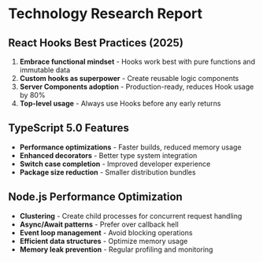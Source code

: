 # Technology Research Report

## React Hooks Best Practices (2025)

1. **Embrace functional mindset** - Hooks work best with pure functions and immutable data
2. **Custom hooks as superpower** - Create reusable logic components
3. **Server Components adoption** - Production-ready, reduces Hook usage by 80%
4. **Top-level usage** - Always use Hooks before any early returns

## TypeScript 5.0 Features

- **Performance optimizations** - Faster builds, reduced memory usage
- **Enhanced decorators** - Better type system integration
- **Switch case completion** - Improved developer experience
- **Package size reduction** - Smaller distribution bundles

## Node.js Performance Optimization

- **Clustering** - Create child processes for concurrent request handling
- **Async/Await patterns** - Prefer over callback hell
- **Event loop management** - Avoid blocking operations
- **Efficient data structures** - Optimize memory usage
- **Memory leak prevention** - Regular profiling and monitoring